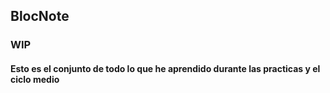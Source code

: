 ## BlocNote
### WIP
#### Esto es el conjunto de todo lo que he aprendido durante las practicas y el ciclo medio